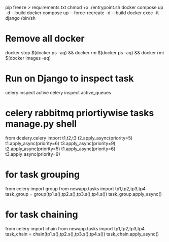 pip freeze > requirements.txt
chmod +x ./entrypoint.sh
docker compose up -d --build
docker compose up --force-recreate -d --build
docker exec -it django /bin/sh


# Remove all docker
docker stop $(docker ps -aq) && docker rm $(docker ps -aq) && docker rmi $(docker images -aq)

# Run on Django to inspect task
celery inspect active
celery inspect active_queues

# celery rabbitmq priortiywise tasks manage.py shell
from dcelery.celery import t1,t2,t3
t2.apply_async(priority=5)
t1.apply_async(priority=6)
t3.apply_async(priority=9)
t2.apply_async(priority=5)
t1.apply_async(priority=6)
t3.apply_async(priority=9)

# for task grouping 
from celery import group
from newapp.tasks import tp1,tp2,tp3,tp4
task_group = group(tp1.s(),tp2.s(),tp3.s(),tp4.s())
task_group.apply_async()

# for task chaining
from celery import chain
from newapp.tasks import tp1,tp2,tp3,tp4
task_chain = chain(tp1.s(),tp2.s(),tp3.s(),tp4.s())
task_chain.apply_async()